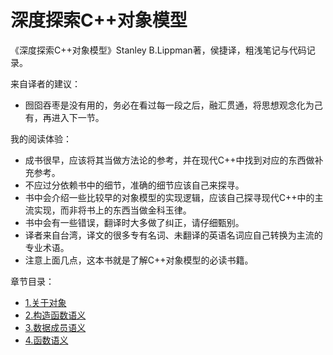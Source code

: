 # 深度探索C++对象模型

《深度探索C++对象模型》Stanley B.Lippman著，侯捷译，粗浅笔记与代码记录。


来自译者的建议：
- 囫囵吞枣是没有用的，务必在看过每一段之后，融汇贯通，将思想观念化为己有，再进入下一节。

我的阅读体验：
- 成书很早，应该将其当做方法论的参考，并在现代C++中找到对应的东西做补充参考。
- 不应过分依赖书中的细节，准确的细节应该自己来探寻。
- 书中会介绍一些比较早的对象模型的实现逻辑，应该自己探寻现代C++中的主流实现，而非将书上的东西当做金科玉律。
- 书中会有一些错误，翻译时大多做了纠正，请仔细甄别。
- 译者来自台湾，译文的很多专有名词、未翻译的英语名词应自己转换为主流的专业术语。
- 注意上面几点，这本书就是了解C++对象模型的必读书籍。

章节目录：
- [1.关于对象](1Object)
- [2.构造函数语义](2Constructors)
- [3.数据成员语义](3DataMember)
- [4.函数语义](4Function)